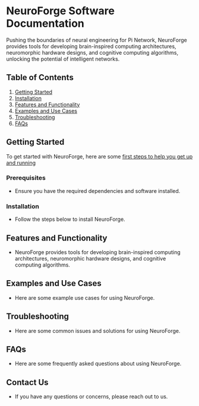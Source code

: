 # NeuroForge Software Documentation

Pushing the boundaries of neural engineering for Pi Network, NeuroForge provides tools for developing brain-inspired computing architectures, neuromorphic hardware designs, and cognitive computing algorithms, unlocking the potential of intelligent networks.

## Table of Contents
1. [Getting Started](#getting-started)
2. [Installation](#installation)
3. [Features and Functionality](#features-and-functionality)
4. [Examples and Use Cases](#examples-and-use-cases)
5. [Troubleshooting](#troubleshooting)
6. [FAQs](#faqs)

## Getting Started

To get started with NeuroForge, here are some [first steps to help you get up and running](Documentation/getting_started.md) 

### Prerequisites

- Ensure you have the required dependencies and software installed.

### Installation

- Follow the steps below to install NeuroForge.

## Features and Functionality

- NeuroForge provides tools for developing brain-inspired computing architectures, neuromorphic hardware designs, and cognitive computing algorithms.

## Examples and Use Cases

- Here are some example use cases for using NeuroForge.

## Troubleshooting

- Here are some common issues and solutions for using NeuroForge.

## FAQs

- Here are some frequently asked questions about using NeuroForge.

## Contact Us

- If you have any questions or concerns, please reach out to us.

